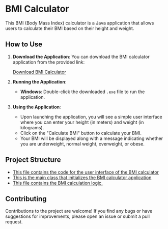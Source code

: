 # BMI Calculator

This BMI (Body Mass Index) calculator is a Java application that allows users to calculate their BMI based on their height and weight.

## How to Use

1. **Download the Application**: You can download the BMI calculator application from the provided link:

   [Download BMI Calculator](https://github.com/Tomiloba21/BodyMassCalculator/releases/download/v1.0/Bmi.exe)

2. **Running the Application**:
   - **Windows**: Double-click the downloaded `.exe` file to run the application.
     <!--
         - **Linux/Mac**: Run the following command in the terminal:
         ```bash
         java -jar bmi_calculator.jar
         ```
     -->

3. **Using the Application**:
   - Upon launching the application, you will see a simple user interface where you can enter your height (in meters) and weight (in kilograms).
   - Click on the "Calculate BMI" button to calculate your BMI.
   - Your BMI will be displayed along with a message indicating whether you are underweight, normal weight, overweight, or obese.

## Project Structure

- [This file contains the code for the user interface of the BMI calculator](https://github.com/Tomiloba21/BodyMassCalculator/blob/main/src/CalculatorUI.java)
- [ This is the main class that initializes the BMI calculator application](https://github.com/Tomiloba21/BodyMassCalculator/blob/main/src/Main.java)
- [This file contains the BMI calculation logic.](https://github.com/Tomiloba21/BodyMassCalculator/blob/main/src/BMI.java)

## Contributing

Contributions to the project are welcome! If you find any bugs or have suggestions for improvements, please open an issue or submit a pull request.



